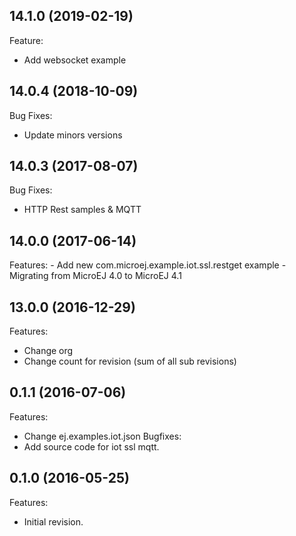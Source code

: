 ## 14.1.0 (2019-02-19)

Feature:
  - Add websocket example

## 14.0.4 (2018-10-09)

Bug Fixes:
  - Update minors versions

## 14.0.3 (2017-08-07)
Bug Fixes:
  - HTTP Rest samples & MQTT

## 14.0.0 (2017-06-14)

Features:
	- Add new com.microej.example.iot.ssl.restget example
	- Migrating from MicroEJ 4.0 to MicroEJ 4.1

## 13.0.0 (2016-12-29)
Features:
  - Change org
  - Change count for revision (sum of all sub revisions)

## 0.1.1 (2016-07-06)
Features:
  - Change ej.examples.iot.json
Bugfixes:
  - Add source code for iot ssl mqtt.


## 0.1.0 (2016-05-25)
Features:
  - Initial revision.



<!--
    Copyright 2016-2019 IS2T. All rights reserved.
    For demonstration purpose only.
    IS2T PROPRIETARY. Use is subject to license terms.
-->
